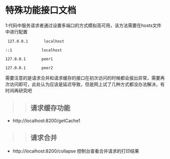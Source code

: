 # 特殊功能接口文档
  1:代码中服务请求者通过设置多端口的方式模拟高可用，该方法需要在hosts文件中进行配置
  
  
  
	 127.0.0.1       localhost
	 
	::1             localhost
	
	127.0.0.1       peer1 
	
	127.0.0.1       peer2
	
	
  需要注意的是请求合并和请求缓存的接口在初次访问的时候都会报出异常，需要再次访问即可，此处认为应该是延迟导致，但是网上试了几种方式都没办法解决，有时间再研究吧
>>## 请求缓存功能 
  * http://localhost:8200/getCache1
  
  >>## 请求合并
  * http://localhost:8200/collapse
  控制台查看合并请求的打印结果

 
    
